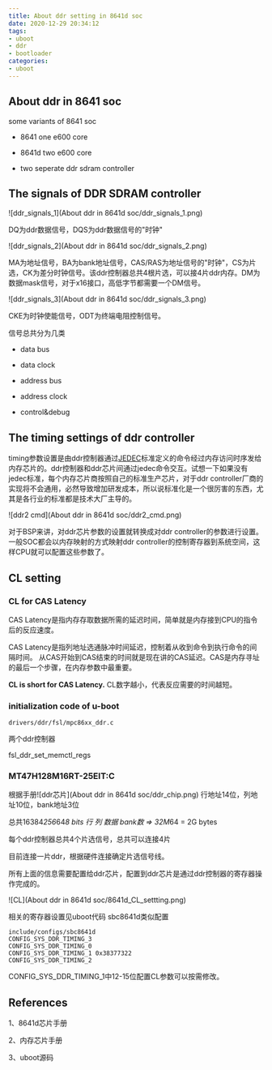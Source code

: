 ```yaml
---
title: About ddr setting in 8641d soc
date: 2020-12-29 20:34:12
tags:
- uboot
- ddr
- bootloader
categories:
- uboot
---
```



## About ddr in 8641 soc

some variants of 8641 soc

* 8641 one e600 core

* 8641d two e600 core
* two seperate ddr sdram controller



## The signals of DDR SDRAM controller

![ddr_signals_1](About ddr in 8641d soc/ddr_signals_1.png)

DQ为ddr数据信号，DQS为ddr数据信号的"时钟"

![ddr_signals_2](About ddr in 8641d soc/ddr_signals_2.png)

MA为地址信号，BA为bank地址信号，CAS/RAS为地址信号的"时钟"，CS为片选，CK为差分时钟信号。该ddr控制器总共4根片选，可以接4片ddr内存。DM为数据mask信号，对于x16接口，高低字节都需要一个DM信号。

![ddr_signals_3](About ddr in 8641d soc/ddr_signals_3.png)

CKE为时钟使能信号，ODT为终端电阻控制信号。

信号总共分为几类

* data bus

* data clock

* address bus

* address clock

* control&debug

## The timing settings of ddr controller

timing参数设置是由ddr控制器通过[JEDEC](https://www.jedec.org/)标准定义的命令经过内存访问时序发给内存芯片的。ddr控制器和ddr芯片间通过jedec命令交互。试想一下如果没有jedec标准，每个内存芯片商按照自己的标准生产芯片，对于ddr controller厂商的实现将不会通用，必然导致增加研发成本，所以说标准化是一个很厉害的东西，尤其是各行业的标准都是技术大厂主导的。

![ddr2 cmd](About ddr in 8641d soc/ddr2_cmd.png)

对于BSP来讲，对ddr芯片参数的设置就转换成对ddr controller的参数进行设置。一般SOC都会以内存映射的方式映射ddr controller的控制寄存器到系统空间，这样CPU就可以配置这些参数了。

## CL setting

### CL for CAS Latency

CAS Latency是指内存存取数据所需的延迟时间，简单就是内存接到CPU的指令后的反应速度。

CAS Latency是指列地址选通脉冲时间延迟，控制着从收到命令到执行命令的间隔时间。
从CAS开始到CAS结束的时间就是现在讲的CAS延迟。CAS是内存寻址的最后一个步骤，在内存参数中最重要。

**CL is short for CAS Latency.**
CL数字越小，代表反应需要的时间越短。

### initialization code of u-boot

```
drivers/ddr/fsl/mpc86xx_ddr.c

```

两个ddr控制器

fsl_ddr_set_memctl_regs

### MT47H128M16RT-25EIT:C

根据手册![ddr芯片](About ddr in 8641d soc/ddr_chip.png)
行地址14位，列地址10位，bank地址3位

总共16384*256*64*8 bits
    行    列  数据 bank数
=> 32M*64 = 2G bytes

每个ddr控制器总共4个片选信号，总共可以连接4片

目前连接一片ddr，根据硬件连接确定片选信号线。

所有上面的信息需要配置给ddr芯片，配置到ddr芯片是通过ddr控制器的寄存器操作完成的。

![CL](About ddr in 8641d soc/8641d_CL_settting.png)

相关的寄存器设置见uboot代码
sbc8641d类似配置

```
include/configs/sbc8641d
CONFIG_SYS_DDR_TIMING_3
CONFIG_SYS_DDR_TIMING_0 
CONFIG_SYS_DDR_TIMING_1 0x38377322
CONFIG_SYS_DDR_TIMING_2
```

CONFIG_SYS_DDR_TIMING_1中12-15位配置CL参数可以按需修改。



## References

1、8641d芯片手册

2、内存芯片手册

3、uboot源码





